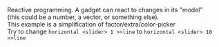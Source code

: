 Reactive programming. A gadget can react to changes in its "model" \
(this could be a number, a vector, or something else).\
This example is a simplification of factor/extra/color-picker\
Try to change  `horizontal <slider> 1 >>line` to `horizontal <slider> 10 >>line`